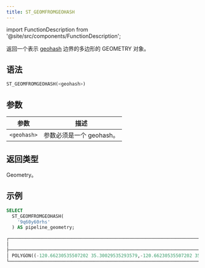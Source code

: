 ```yaml
---
title: ST_GEOMFROMGEOHASH
---
```

import FunctionDescription from '@site/src/components/FunctionDescription';

<FunctionDescription description="引入或更新: v1.2.402"/>

返回一个表示 [geohash](https://en.wikipedia.org/wiki/Geohash) 边界的多边形的 GEOMETRY 对象。

## 语法

```sql
ST_GEOMFROMGEOHASH(<geohash>)
```

## 参数

| 参数        | 描述                     |
|-------------|--------------------------|
| `<geohash>` | 参数必须是一个 geohash。 |

## 返回类型

Geometry。

## 示例

```sql
SELECT
  ST_GEOMFROMGEOHASH(
    '9q60y60rhs'
  ) AS pipeline_geometry;

┌──────────────────────────────────────────────────────────────────────────────────────────────────────────────────────────────────────────────────────────────────────────────────────────────────────────┐
│                                                                                     st_geomfromgeohash('9q60y60rhs')                                                                                     │
├──────────────────────────────────────────────────────────────────────────────────────────────────────────────────────────────────────────────────────────────────────────────────────────────────────────┤
│ POLYGON((-120.66230535507202 35.30029535293579,-120.66230535507202 35.30030071735382,-120.66229462623596 35.30030071735382,-120.66229462623596 35.30029535293579,-120.66230535507202 35.30029535293579)) │
└──────────────────────────────────────────────────────────────────────────────────────────────────────────────────────────────────────────────────────────────────────────────────────────────────────────┘
```